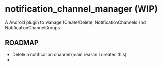 # notification_channel_manager (WIP)

A Android plugin to Manage (Create/Delete) NotificationChannels and NotificationChannelGroups

## ROADMAP
- Delete a notification channel (main reason I created this)
- 